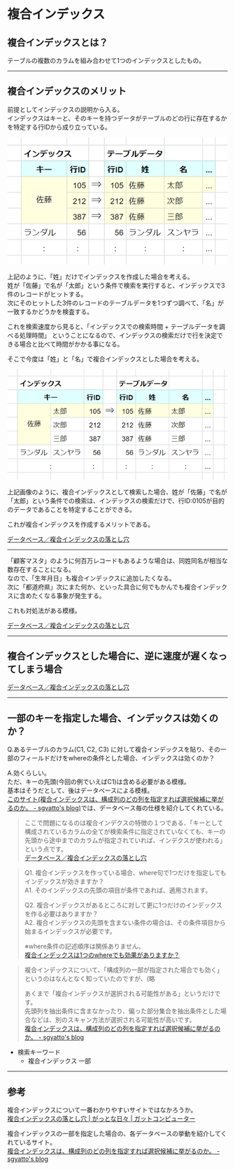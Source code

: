 # 複合インデックス

## 複合インデックスとは？

テーブルの複数のカラムを組み合わせて1つのインデックスとしたもの。  

---

## 複合インデックスのメリット

前提としてインデックスの説明から入る。  
インデックスはキーと、そのキーを持つデータがテーブルのどの行に存在するかを特定する行IDから成り立っている。  

![Alt text](Asset/%E3%82%B9%E3%82%AF%E3%83%AA%E3%83%BC%E3%83%B3%E3%82%B7%E3%83%A7%E3%83%83%E3%83%88%202023-03-06%20221738.png)

上記のように、「姓」だけでインデックスを作成した場合を考える。  
姓が「佐藤」で名が「太郎」という条件で検索を実行すると、インデックスで3件のレコードがヒットする。  
次にそのヒットした3件のレコードのテーブルデータを1つずつ調べて、「名」が一致するかどうかを検査する。  

これを検索速度から見ると、「インデックスでの検索時間 + テーブルデータを調べる処理時間」 ということになるので、インデックスの検索だけで行を決定できる場合と比べて時間がかかる事になる。  

そこで今度は「姓」と「名」で複合インデックスとした場合を考える。  

![Alt text](Asset/%E3%82%B9%E3%82%AF%E3%83%AA%E3%83%BC%E3%83%B3%E3%82%B7%E3%83%A7%E3%83%83%E3%83%88%202023-03-06%20221717.png)

上記画像のように、複合インデックスとして検索した場合、姓が「佐藤」で名が「太郎」という条件での検索は、インデックスの検索だけで、行ID:0105が目的のデータであることを特定することができる。  

これが複合インデックスを作成するメリットである。  

[データベース／複合インデックスの落とし穴](https://www.gatc.jp/gat/it/it02dbindex.html)  

---

「顧客マスタ」のように何百万レコードもあるような場合は、同姓同名が相当な数存在することになる。  
なので、「生年月日」も複合インデックスに追加したくなる。  
次に「都道府県」次にまた何か、といった具合に何でもかんでも複合インデックスに含めたくなる事象が発生する。  

これも対処法がある模様。

[データベース／複合インデックスの落とし穴](https://www.gatc.jp/gat/it/it02dbindex.html)  

---

## 複合インデックスとした場合に、逆に速度が遅くなってしまう場合

[データベース／複合インデックスの落とし穴](https://www.gatc.jp/gat/it/it02dbindex.html)  

---

## 一部のキーを指定した場合、インデックスは効くのか？

Q.あるテーブルのカラム(C1, C2, C3) に対して複合インデックスを貼り、その一部のフィールドだけをwhereの条件とした場合、インデックスは効くのか？  

A.効くらしい。  
ただ、キーの先頭(今回の例でいえばC1)は含める必要がある模様。  
基本はそうだとして、後はデータベースによる模様。  
[このサイト(複合インデックスは、構成列のどの列を指定すれば選択候補に挙がるのか。 - sgyatto's blog)](https://sgyatto.hatenablog.com/entry/2018/11/24/225938)では、データベース毎の仕様を紹介してくれている。  

>ここで問題になるのは複合インデクスの特徴の１つである、「キーとして構成されているカラムの全てが検索条件に指定されていなくても、キーの先頭から途中までのカラムが指定されていれば、インデクスが使われる」という点です。  
>[データベース／複合インデックスの落とし穴](https://www.gatc.jp/gat/it/it02dbindex.html)  

<!--  -->
>Q1. 複合インデックスを作っている場合、where句で1つだけを指定してもインデックスが効きますか？  
>A1. そのインデックスの先頭の項目が条件であれば、適用されます。  
>
>Q2. 複合インデックスがあるところに対して更に1つだけのインデックスを作る必要はありますか？  
>A2. 複合インデックスの先頭を含まない条件の場合は、その条件項目から始まるインデックスが必要です。  
>
>※where条件の記述順序は関係ありません。  
>[複合インデックスは1つのwhereでも効果がありますか？](https://teratail.com/questions/284051)  

<!--  -->
>複合インデックスについて、「構成列の一部が指定された場合でも効く」というのはなんとなく知っていたのですが、(略  
>
>あくまで「複合インデックスが選択される可能性がある」というだけです。  
>先頭列を抽出条件に含まなかったり、偏った部分集合を抽出条件とした場合などは、別のスキャン方法が選択される可能性が高いです。  
>[複合インデックスは、構成列のどの列を指定すれば選択候補に挙がるのか。 - sgyatto's blog](https://sgyatto.hatenablog.com/entry/2018/11/24/225938)  

- 検索キーワード  
  - 複合インデックス 一部  

---

## 参考

複合インデックスについて一番わかりやすいサイトではなかろうか。  
[複合インデックスの落とし穴 | がっとな日々 | ガットコンピューター](https://www.gatc.jp/gat/it/it02dbindex.html)  

複合インデックスの一部を指定した場合の、各データベースの挙動を紹介してくれているサイト。  
[複合インデックスは、構成列のどの列を指定すれば選択候補に挙がるのか。 - sgyatto's blog](https://sgyatto.hatenablog.com/entry/2018/11/24/225938)  
